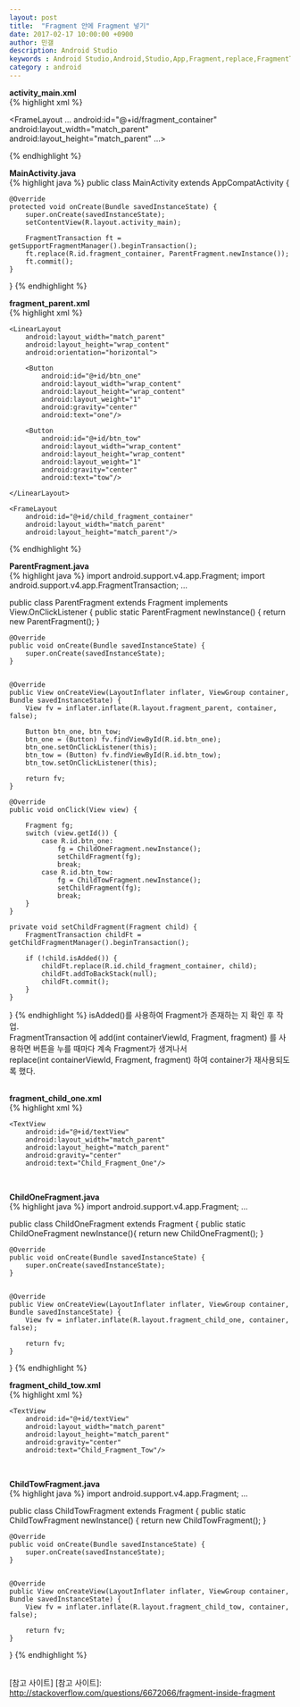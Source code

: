 ```yaml
---
layout: post
title:  "Fragment 안에 Fragment 넣기"
date: 2017-02-17 10:00:00 +0900
author: 민갤
description: Android Studio 
keywords : Android Studio,Android,Studio,App,Fragment,replace,FragmentTransaction
category : android
---
```


<b>activity_main.xml</b><br>
{% highlight xml %}
<?xml version="1.0" encoding="utf-8"?>
<FrameLayout
    ...
    android:id="@+id/fragment_container"
    android:layout_width="match_parent"
    android:layout_height="match_parent"
    ...>

</FrameLayout>
{% endhighlight %}
<br>

<b>MainActivity.java</b><br>
{% highlight java %}
public class MainActivity extends AppCompatActivity {

    @Override
    protected void onCreate(Bundle savedInstanceState) {
        super.onCreate(savedInstanceState);
        setContentView(R.layout.activity_main);

        FragmentTransaction ft = getSupportFragmentManager().beginTransaction();
        ft.replace(R.id.fragment_container, ParentFragment.newInstance());
        ft.commit();
    }
}
{% endhighlight %}
<br>

<b>fragment_parent.xml</b><br>
{% highlight xml %}
<?xml version="1.0" encoding="utf-8"?>
<LinearLayout xmlns:android="http://schemas.android.com/apk/res/android"
              android:layout_width="match_parent"
              android:layout_height="match_parent"
              android:orientation="vertical">

    <LinearLayout
        android:layout_width="match_parent"
        android:layout_height="wrap_content"
        android:orientation="horizontal">

        <Button
            android:id="@+id/btn_one"
            android:layout_width="wrap_content"
            android:layout_height="wrap_content"
            android:layout_weight="1"
            android:gravity="center"
            android:text="one"/>

        <Button
            android:id="@+id/btn_tow"
            android:layout_width="wrap_content"
            android:layout_height="wrap_content"
            android:layout_weight="1"
            android:gravity="center"
            android:text="tow"/>

    </LinearLayout>

    <FrameLayout
        android:id="@+id/child_fragment_container"
        android:layout_width="match_parent"
        android:layout_height="match_parent"/>

</LinearLayout>
{% endhighlight %}
<br>

<b>ParentFragment.java</b><br>
{% highlight java %}
import android.support.v4.app.Fragment;
import android.support.v4.app.FragmentTransaction;
...

public class ParentFragment extends Fragment implements View.OnClickListener {
    public static ParentFragment newInstance() {
        return new ParentFragment();
    }

    @Override
    public void onCreate(Bundle savedInstanceState) {
        super.onCreate(savedInstanceState);
    }


    @Override
    public View onCreateView(LayoutInflater inflater, ViewGroup container, Bundle savedInstanceState) {
        View fv = inflater.inflate(R.layout.fragment_parent, container, false);

        Button btn_one, btn_tow;
        btn_one = (Button) fv.findViewById(R.id.btn_one);
        btn_one.setOnClickListener(this);
        btn_tow = (Button) fv.findViewById(R.id.btn_tow);
        btn_tow.setOnClickListener(this);

        return fv;
    }

    @Override
    public void onClick(View view) {

        Fragment fg;
        switch (view.getId()) {
            case R.id.btn_one:
                fg = ChildOneFragment.newInstance();
                setChildFragment(fg);
                break;
            case R.id.btn_tow:
                fg = ChildTowFragment.newInstance();
                setChildFragment(fg);
                break;
        }
    }

    private void setChildFragment(Fragment child) {
        FragmentTransaction childFt = getChildFragmentManager().beginTransaction();

        if (!child.isAdded()) {
            childFt.replace(R.id.child_fragment_container, child);
            childFt.addToBackStack(null);
            childFt.commit();
        }
    }
}
{% endhighlight %}
isAdded()를 사용하여 Fragment가 존재하는 지 확인 후 작업.<br>
FragmentTransaction 에 add(int containerViewId, Fragment, fragment) 를 사용하면 버튼을 누를 때마다 계속 Fragment가 생겨나서<br>
replace(int containerViewId, Fragment, fragment) 하여 container가 재사용되도록 했다.<br>
<br>


<b>fragment_child_one.xml</b><br>
{% highlight xml %}
<?xml version="1.0" encoding="utf-8"?>
<LinearLayout xmlns:android="http://schemas.android.com/apk/res/android"
              android:layout_width="match_parent"
              android:layout_height="match_parent"
              android:orientation="vertical">

    <TextView
        android:id="@+id/textView"
        android:layout_width="match_parent"
        android:layout_height="match_parent"
        android:gravity="center"
        android:text="Child_Fragment_One"/>
</LinearLayout>
<br>

<b>ChildOneFragment.java</b><br>
{% highlight java %}
import android.support.v4.app.Fragment;
...

public class ChildOneFragment extends Fragment {
    public static ChildOneFragment newInstance(){
        return new ChildOneFragment();
    }

    @Override
    public void onCreate(Bundle savedInstanceState) {
        super.onCreate(savedInstanceState);
    }


    @Override
    public View onCreateView(LayoutInflater inflater, ViewGroup container, Bundle savedInstanceState) {
        View fv = inflater.inflate(R.layout.fragment_child_one, container, false);

        return fv;
    }
}
{% endhighlight %}
<br>

<b>fragment_child_tow.xml</b><br>
{% highlight xml %}
<?xml version="1.0" encoding="utf-8"?>
<LinearLayout xmlns:android="http://schemas.android.com/apk/res/android"
              android:layout_width="match_parent"
              android:layout_height="match_parent"
              android:orientation="vertical">

    <TextView
        android:id="@+id/textView"
        android:layout_width="match_parent"
        android:layout_height="match_parent"
        android:gravity="center"
        android:text="Child_Fragment_Tow"/>
</LinearLayout>
<br>


<b>ChildTowFragment.java</b><br>
{% highlight java %}
import android.support.v4.app.Fragment;
...

public class ChildTowFragment extends Fragment {
    public static ChildTowFragment newInstance() {
        return new ChildTowFragment();
    }

    @Override
    public void onCreate(Bundle savedInstanceState) {
        super.onCreate(savedInstanceState);
    }


    @Override
    public View onCreateView(LayoutInflater inflater, ViewGroup container, Bundle savedInstanceState) {
        View fv = inflater.inflate(R.layout.fragment_child_tow, container, false);

        return fv;
    }
}
{% endhighlight %}
<br>
<br>

[참고 사이트]
[참고 사이트]: http://stackoverflow.com/questions/6672066/fragment-inside-fragment
